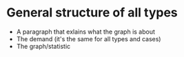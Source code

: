 # General structure of all types

- A paragraph that exlains what the graph is about
- The demand (it's the same for all types and cases)
- The graph/statistic 